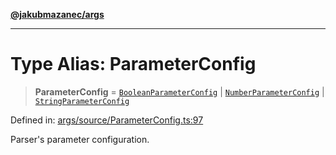 [**@jakubmazanec/args**](../README.md)

---

# Type Alias: ParameterConfig

> **ParameterConfig** = [`BooleanParameterConfig`](BooleanParameterConfig.md) \|
> [`NumberParameterConfig`](NumberParameterConfig.md) \|
> [`StringParameterConfig`](StringParameterConfig.md)

Defined in:
[args/source/ParameterConfig.ts:97](https://github.com/jakubmazanec/tools/blob/74fa88a6249b3d486436ae7655f4962bc4a86e11/packages/args/source/ParameterConfig.ts#L97)

Parser's parameter configuration.
